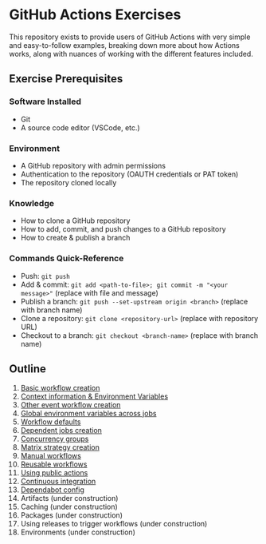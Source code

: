 # GitHub Actions Exercises
This repository exists to provide users of GitHub Actions with very simple and easy-to-follow examples, breaking down more about how Actions works, along with nuances of working with the different features included.

## Exercise Prerequisites

### Software Installed
- Git
- A source code editor (VSCode, etc.)

### Environment
- A GitHub repository with admin permissions
- Authentication to the repository (OAUTH credentials or PAT token)
- The repository cloned locally

### Knowledge
- How to clone a GitHub repository
- How to add, commit, and push changes to a GitHub repository
- How to create & publish a branch

### Commands Quick-Reference
- Push: `git push`
- Add & commit: `git add <path-to-file>; git commit -m "<your message>"` (replace with file and message)
- Publish a branch: `git push --set-upstream origin <branch>` (replace with branch name)
- Clone a repository: `git clone <repository-url>` (replace with repository URL)
- Checkout to a branch: `git checkout <branch-name>` (replace with branch name)

## Outline
1. [Basic workflow creation](./01-Basic-Workflows.md)
2. [Context information & Environment Variables](./02-Context-Information.md)
3. [Other event workflow creation](./03-Other-Event-Workflows.md)
4. [Global environment variables across jobs](./04-Global-Environment-Variables.md)
5. [Workflow defaults](./05-Workflow-Defaults.md)
6. [Dependent jobs creation](./06-Dependent-Jobs.md)
7. [Concurrency groups](./07-Concurrency-Groups.md)
8. [Matrix strategy creation](08-Matrix-Strategy.md)
9. [Manual workflows](09-Manual-Workflow.md)
10. [Reusable workflows](./10-Reusable-Workflow.md)
11. [Using public actions](./11-Using-Actions.md)
12. [Continuous integration](./12-Continuous-Integration.md)
13. [Dependabot config](./13-Dependabot-Config.md)
14. Artifacts (under construction)
15. Caching (under construction)
16. Packages (under construction)
17. Using releases to trigger workflows (under construction)
18. Environments (under construction)